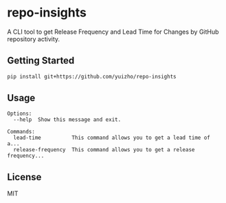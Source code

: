 # repo-insights

A CLI tool to get Release Frequency and Lead Time for Changes by GitHub repository activity.

## Getting Started

```sh
pip install git+https://github.com/yuizho/repo-insights
```

## Usage

```
Options:
  --help  Show this message and exit.

Commands:
  lead-time          This command allows you to get a lead time of a...
  release-frequency  This command allows you to get a release frequency...
```

## License

MIT
